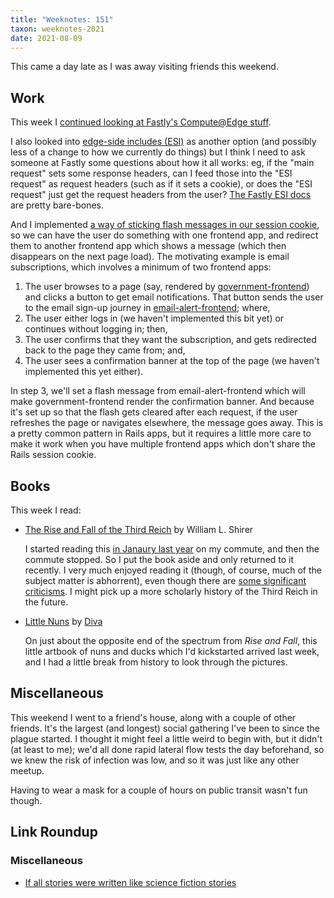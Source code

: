 ```yaml
---
title: "Weeknotes: 151"
taxon: weeknotes-2021
date: 2021-08-09
---
```


This came a day late as I was away visiting friends this weekend.

## Work

This week I [continued looking at Fastly's Compute@Edge stuff][].

I also looked into [edge-side includes (ESI)][] as another option (and
possibly less of a change to how we currently do things) but I think I
need to ask someone at Fastly some questions about how it all works:
eg, if the "main request" sets some response headers, can I feed those
into the "ESI request" as request headers (such as if it sets a
cookie), or does the "ESI request" just get the request headers from
the user?  [The Fastly ESI docs][] are pretty bare-bones.

And I implemented [a way of sticking flash messages in our session
cookie][], so we can have the user do something with one frontend app,
and redirect them to another frontend app which shows a message (which
then disappears on the next page load).  The motivating example is
email subscriptions, which involves a minimum of two frontend apps:

1. The user browses to a page (say, rendered by
   [government-frontend][]) and clicks a button to get email
   notifications.  That button sends the user to the email sign-up
   journey in [email-alert-frontend][]; where,
2. The user either logs in (we haven't implemented this bit yet) or
   continues without logging in; then,
3. The user confirms that they want the subscription, and gets
   redirected back to the page they came from; and,
4. The user sees a confirmation banner at the top of the page (we
   haven't implemented this yet either).

In step 3, we'll set a flash message from email-alert-frontend which
will make government-frontend render the confirmation banner.  And
because it's set up so that the flash gets cleared after each request,
if the user refreshes the page or navigates elsewhere, the message
goes away.  This is a pretty common pattern in Rails apps, but it
requires a little more care to make it work when you have multiple
frontend apps which don't share the Rails session cookie.

[continued looking at Fastly's Compute@Edge stuff]: weeknotes-150.html#work
[edge-side includes (ESI)]: https://en.wikipedia.org/wiki/Edge_Side_Includes
[The Fastly ESI docs]: https://developer.fastly.com/reference/vcl/statements/esi/
[a way of sticking flash messages in our session cookie]: https://github.com/alphagov/govuk_personalisation/pull/9
[government-frontend]: https://github.com/alphagov/government-frontend/
[email-alert-frontend]: https://github.com/alphagov/email-alert-frontend

## Books

This week I read:

- [The Rise and Fall of the Third Reich][] by William L. Shirer

  I started reading this [in Janaury last year][] on my commute, and
  then the commute stopped.  So I put the book aside and only returned
  to it recently.  I very much enjoyed reading it (though, of course,
  much of the subject matter is abhorrent), even though there are
  [some significant criticisms][].  I might pick up a more scholarly
  history of the Third Reich in the future.

- [Little Nuns][] by [Diva][]

  On just about the opposite end of the spectrum from *Rise and Fall*,
  this little artbook of nuns and ducks which I'd kickstarted arrived
  last week, and I had a little break from history to look through the
  pictures.

[The Rise and Fall of the Third Reich]: https://en.wikipedia.org/wiki/The_Rise_and_Fall_of_the_Third_Reich
[in Janaury last year]: weeknotes-068.html#miscellaneous
[some significant criticisms]: https://en.wikipedia.org/wiki/The_Rise_and_Fall_of_the_Third_Reich#Criticism
[Little Nuns]: https://www.kickstarter.com/projects/diva01/litttle-nuns
[Diva]: https://twitter.com/hyxpk


## Miscellaneous

This weekend I went to a friend's house, along with a couple of other
friends.  It's the largest (and longest) social gathering I've been to
since the plague started.  I thought it might feel a little weird to
begin with, but it didn't (at least to me); we'd all done rapid
lateral flow tests the day beforehand, so we knew the risk of
infection was low, and so it was just like any other meetup.

Having to wear a mask for a couple of hours on public transit wasn't
fun though.


## Link Roundup

### Miscellaneous

- [If all stories were written like science fiction stories](https://archive.is/9HERI)
